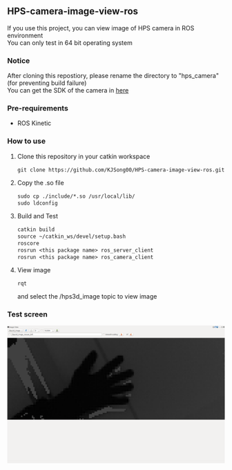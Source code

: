 ## HPS-camera-image-view-ros

If you use this project, you can view image of HPS camera in ROS environment<br>
You can only test in 64 bit operating system

### Notice
After cloning this repostiory, please rename the directory to "hps_camera"(for preventing build failure)<br>
You can get the SDK of the camera in [here](https://github.com/SeeedDocument/Outsourcing/raw/master/101990386/Doc/HPS3D-SDK%20software%20and%20manual.zip)

### Pre-requirements
* ROS Kinetic

### How to use
1. Clone this repository in your catkin workspace
    ```
    git clone https://github.com/KJSong00/HPS-camera-image-view-ros.git
    ```
2. Copy the .so file 
    ```
    sudo cp ./include/*.so /usr/local/lib/
    sudo ldconfig
    ```

3. Build and Test
    ```
    catkin build
    source ~/catkin_ws/devel/setup.bash
    roscore
    rosrun <this package name> ros_server_client
    rosrun <this package name> ros_camera_client
    ````

4. View image
    ```
    rqt
    ```
    and select the /hps3d_image topic to view image

### Test screen
<img src="https://github.com/KJSong00/HPS-camera-image-view-ros/blob/master/img/test_screen.png">